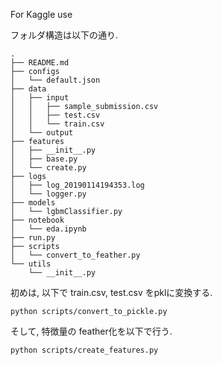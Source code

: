 For Kaggle use

フォルダ構造は以下の通り.
```
.
├── README.md
├── configs
│   └── default.json
├── data
│   ├── input
│   │   ├── sample_submission.csv
│   │   ├── test.csv
│   │   └── train.csv
│   └── output
├── features
│   ├── __init__.py
│   ├── base.py
│   └── create.py
├── logs
│   ├── log_20190114194353.log
│   └── logger.py
├── models
│   └── lgbmClassifier.py
├── notebook
│   └── eda.ipynb
├── run.py
├── scripts
│   └── convert_to_feather.py
└── utils
    └── __init__.py
```

初めは, 以下で train.csv, test.csv をpklに変換する.
```
python scripts/convert_to_pickle.py
```
そして, 特徴量の feather化を以下で行う.
```
python scripts/create_features.py
```
